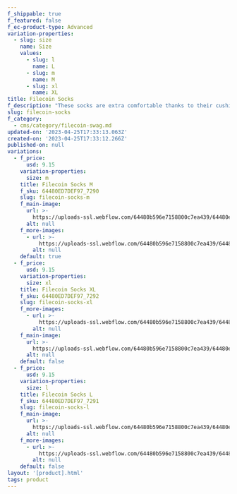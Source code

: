 ```yaml
---
f_shippable: true
f_featured: false
f_ec-product-type: Advanced
variation-properties:
  - slug: size
    name: Size
    values:
      - slug: l
        name: L
      - slug: m
        name: M
      - slug: xl
        name: XL
title: Filecoin Socks
f_description: "These socks are extra comfortable thanks to their cushioned bottom. The foot is black with artwork printed along the leg with crisp, bold colors that won't fade. \r\n\r\n• 60% nylon, 22% cotton, 18% spandex\r\n• Crew length\r\n• Cushioned bottom\r\n• Ribbed leg\r\n• Blank product sourced from China\n\nThis product is made especially for you as soon as you place an order, which is why it takes us a bit longer to deliver it to you. Making products on demand instead of in bulk helps reduce overproduction, so thank you for making thoughtful purchasing decisions!"
slug: filecoin-socks
f_category:
  - cms/category/filecoin-swag.md
updated-on: '2023-04-25T17:33:13.063Z'
created-on: '2023-04-25T17:33:12.266Z'
published-on: null
variations:
  - f_price:
      usd: 9.15
    variation-properties:
      size: m
    title: Filecoin Socks M
    f_sku: 64480ED7DEF97_7290
    slug: filecoin-socks-m
    f_main-image:
      url: >-
        https://uploads-ssl.webflow.com/64480b596e7158800c7ea439/64480ed8324286392b3a894e_black-foot-sublimated-socks-left-2-64480eb9414a8.jpeg
      alt: null
    f_more-images:
      - url: >-
          https://uploads-ssl.webflow.com/64480b596e7158800c7ea439/64480ed8324286f3543a894d_black-foot-sublimated-socks-left-64480eb940819.jpeg
        alt: null
    default: true
  - f_price:
      usd: 9.15
    variation-properties:
      size: xl
    title: Filecoin Socks XL
    f_sku: 64480ED7DEF97_7292
    slug: filecoin-socks-xl
    f_more-images:
      - url: >-
          https://uploads-ssl.webflow.com/64480b596e7158800c7ea439/64480ed8324286f3543a894d_black-foot-sublimated-socks-left-64480eb940819.jpeg
        alt: null
    f_main-image:
      url: >-
        https://uploads-ssl.webflow.com/64480b596e7158800c7ea439/64480ed8324286392b3a894e_black-foot-sublimated-socks-left-2-64480eb9414a8.jpeg
      alt: null
    default: false
  - f_price:
      usd: 9.15
    variation-properties:
      size: l
    title: Filecoin Socks L
    f_sku: 64480ED7DEF97_7291
    slug: filecoin-socks-l
    f_main-image:
      url: >-
        https://uploads-ssl.webflow.com/64480b596e7158800c7ea439/64480ed8324286392b3a894e_black-foot-sublimated-socks-left-2-64480eb9414a8.jpeg
      alt: null
    f_more-images:
      - url: >-
          https://uploads-ssl.webflow.com/64480b596e7158800c7ea439/64480ed8324286f3543a894d_black-foot-sublimated-socks-left-64480eb940819.jpeg
        alt: null
    default: false
layout: '[product].html'
tags: product
---
```




